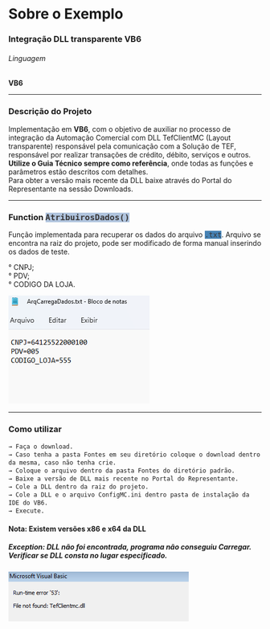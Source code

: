 <h1 font-family: "Arial">Sobre o Exemplo</h1>

### Integração DLL transparente VB6

###### Linguagem
**VB6**


<hr>

### Descrição do Projeto 

Implementação em **VB6**, com o objetivo de auxiliar no processo de integração da Automação Comercial com DLL TefClientMC (Layout transparente) responsável pela comunicação com a Solução de TEF, responsável por realizar transações de crédito, débito, serviços e outros. \
<b>Utilize o Guia Técnico sempre como referência</b>, onde todas as funções e parâmetros estão descritos com detalhes. \
Para obter a versão mais recente da DLL baixe através do Portal do Representante na sessão Downloads.

<hr>

<h3>Function <kbd style="background-color: #B0C4DE; color:#383637" >AtribuirosDados()</kbd> </h3>

Função implementada para recuperar os dados do arquivo <kbd style="background-color: #4682B4; color:#383637" >.txt</kbd>. Arquivo se encontra na raiz do projeto, pode ser modificado de forma manual inserindo os dados de teste.

° CNPJ; \
° PDV; \
° CODIGO DA LOJA. 

![](./FunctionArquivoTxt.png)

<hr>

### Como utilizar 

````
→ Faça o download.  
→ Caso tenha a pasta Fontes em seu diretório coloque o download dentro da mesma, caso não tenha crie.
→ Coloque o arquivo dentro da pasta Fontes do diretório padrão. 
→ Baixe a versão de DLL mais recente no Portal do Representante. 
→ Cole a DLL dentro da raiz do projeto.
→ Cole a DLL e o arquivo ConfigMC.ini dentro pasta de instalação da IDE do VB6.
→ Execute.

````
<h4> <b> Nota: Existem versões x86 e x64 da DLL</b> </h4>

<h5> <b> Exception: DLL não foi encontrada, programa não conseguiu Carregar. Verificar se DLL consta no lugar especificado.</b> </h5>

![](./exception.png)
